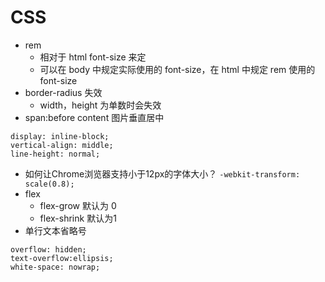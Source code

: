 # CSS

- rem
  - 相对于 html font-size 来定
  - 可以在 body 中规定实际使用的 font-size，在 html 中规定 rem 使用的 font-size
- border-radius 失效
  - width，height 为单数时会失效
- span:before content 图片垂直居中
```
display: inline-block;
vertical-align: middle;
line-height: normal;
```
- 如何让Chrome浏览器支持小于12px的字体大小？
` -webkit-transform: scale(0.8); `
- flex
  - flex-grow 默认为 0
  - flex-shrink 默认为1
- 单行文本省略号
```
overflow: hidden;
text-overflow:ellipsis;
white-space: nowrap;
```